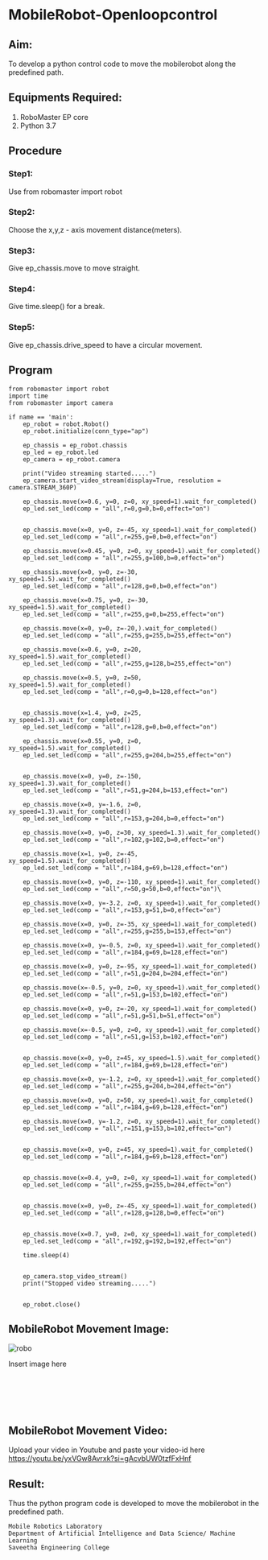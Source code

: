 # MobileRobot-Openloopcontrol
## Aim:

To develop a python control code to move the mobilerobot along the predefined path.

## Equipments Required:
1. RoboMaster EP core
2. Python 3.7

## Procedure

### Step1:
Use from robomaster import robot
### Step2:
Choose the x,y,z - axis movement distance(meters).
### Step3:
Give ep_chassis.move to move straight.
### Step4:
Give time.sleep() for a break.
### Step5:
Give ep_chassis.drive_speed to have a circular movement.


## Program
```
from robomaster import robot
import time
from robomaster import camera

if name == 'main':
    ep_robot = robot.Robot()
    ep_robot.initialize(conn_type="ap")

    ep_chassis = ep_robot.chassis
    ep_led = ep_robot.led
    ep_camera = ep_robot.camera

    print("Video streaming started.....")
    ep_camera.start_video_stream(display=True, resolution = camera.STREAM_360P)

    ep_chassis.move(x=0.6, y=0, z=0, xy_speed=1).wait_for_completed()
    ep_led.set_led(comp = "all",r=0,g=0,b=0,effect="on")


    ep_chassis.move(x=0, y=0, z=-45, xy_speed=1).wait_for_completed()
    ep_led.set_led(comp = "all",r=255,g=0,b=0,effect="on")

    ep_chassis.move(x=0.45, y=0, z=0, xy_speed=1).wait_for_completed()
    ep_led.set_led(comp = "all",r=255,g=100,b=0,effect="on")

    ep_chassis.move(x=0, y=0, z=-30, xy_speed=1.5).wait_for_completed()
    ep_led.set_led(comp = "all",r=128,g=0,b=0,effect="on")
    
    ep_chassis.move(x=0.75, y=0, z=-30, xy_speed=1.5).wait_for_completed()
    ep_led.set_led(comp = "all",r=255,g=0,b=255,effect="on")

    ep_chassis.move(x=0, y=0, z=-20,).wait_for_completed()
    ep_led.set_led(comp = "all",r=255,g=255,b=255,effect="on")

    ep_chassis.move(x=0.6, y=0, z=20, xy_speed=1.5).wait_for_completed()
    ep_led.set_led(comp = "all",r=255,g=128,b=255,effect="on")
    
    ep_chassis.move(x=0.5, y=0, z=50, xy_speed=1.5).wait_for_completed()
    ep_led.set_led(comp = "all",r=0,g=0,b=128,effect="on")

    
    ep_chassis.move(x=1.4, y=0, z=25, xy_speed=1.3).wait_for_completed()
    ep_led.set_led(comp = "all",r=128,g=0,b=0,effect="on")
    
    ep_chassis.move(x=0.55, y=0, z=0, xy_speed=1.5).wait_for_completed()
    ep_led.set_led(comp = "all",r=255,g=204,b=255,effect="on")
    

    ep_chassis.move(x=0, y=0, z=-150, xy_speed=1.3).wait_for_completed()
    ep_led.set_led(comp = "all",r=51,g=204,b=153,effect="on")
    
    ep_chassis.move(x=0, y=-1.6, z=0, xy_speed=1.3).wait_for_completed()
    ep_led.set_led(comp = "all",r=153,g=204,b=0,effect="on")
    
    ep_chassis.move(x=0, y=0, z=30, xy_speed=1.3).wait_for_completed()
    ep_led.set_led(comp = "all",r=102,g=102,b=0,effect="on")
    
    ep_chassis.move(x=1, y=0, z=-45, xy_speed=1.5).wait_for_completed()
    ep_led.set_led(comp = "all",r=184,g=69,b=128,effect="on")
    
    ep_chassis.move(x=0, y=0, z=-110, xy_speed=1).wait_for_completed()
    ep_led.set_led(comp = "all",r=50,g=50,b=0,effect="on")\
    
    ep_chassis.move(x=0, y=-3.2, z=0, xy_speed=1).wait_for_completed()
    ep_led.set_led(comp = "all",r=153,g=51,b=0,effect="on")

    ep_chassis.move(x=0, y=0, z=-35, xy_speed=1).wait_for_completed()
    ep_led.set_led(comp = "all",r=255,g=255,b=153,effect="on")

    ep_chassis.move(x=0, y=-0.5, z=0, xy_speed=1).wait_for_completed()
    ep_led.set_led(comp = "all",r=184,g=69,b=128,effect="on")
    
    ep_chassis.move(x=0, y=0, z=-95, xy_speed=1).wait_for_completed()
    ep_led.set_led(comp = "all",r=51,g=204,b=204,effect="on")
    
    ep_chassis.move(x=-0.5, y=0, z=0, xy_speed=1).wait_for_completed()
    ep_led.set_led(comp = "all",r=51,g=153,b=102,effect="on")
    
    ep_chassis.move(x=0, y=0, z=-20, xy_speed=1).wait_for_completed()
    ep_led.set_led(comp = "all",r=51,g=51,b=51,effect="on")
    
    ep_chassis.move(x=-0.5, y=0, z=0, xy_speed=1).wait_for_completed()
    ep_led.set_led(comp = "all",r=51,g=153,b=102,effect="on")
    
    
    ep_chassis.move(x=0, y=0, z=45, xy_speed=1.5).wait_for_completed()
    ep_led.set_led(comp = "all",r=184,g=69,b=128,effect="on")
    
    ep_chassis.move(x=0, y=-1.2, z=0, xy_speed=1).wait_for_completed()
    ep_led.set_led(comp = "all",r=255,g=204,b=204,effect="on")

    ep_chassis.move(x=0, y=0, z=50, xy_speed=1).wait_for_completed()
    ep_led.set_led(comp = "all",r=184,g=69,b=128,effect="on")

    ep_chassis.move(x=0, y=-1.2, z=0, xy_speed=1).wait_for_completed()
    ep_led.set_led(comp = "all",r=151,g=153,b=102,effect="on")
    
   
    ep_chassis.move(x=0, y=0, z=45, xy_speed=1).wait_for_completed()
    ep_led.set_led(comp = "all",r=184,g=69,b=128,effect="on") 


    ep_chassis.move(x=0.4, y=0, z=0, xy_speed=1).wait_for_completed()
    ep_led.set_led(comp = "all",r=255,g=255,b=204,effect="on")


    ep_chassis.move(x=0, y=0, z=-45, xy_speed=1).wait_for_completed()
    ep_led.set_led(comp = "all",r=128,g=128,b=0,effect="on")


    ep_chassis.move(x=0.7, y=0, z=0, xy_speed=1).wait_for_completed()
    ep_led.set_led(comp = "all",r=192,g=192,b=192,effect="on")
    
    time.sleep(4)
    
    
    ep_camera.stop_video_stream()
    print("Stopped video streaming.....")


    ep_robot.close()
```


    


## MobileRobot Movement Image:

![robo](./img/robomaster.png)

Insert image here


<br/>
<br/>
<br/>
<br/>

## MobileRobot Movement Video:

Upload your video in Youtube and paste your video-id here
https://youtu.be/yxVGw8Avrxk?si=gAcvbUW0tzfFxHnf
## Result:
Thus the python program code is developed to move the mobilerobot in the predefined path.

```
Mobile Robotics Laboratory
Department of Artificial Intelligence and Data Science/ Machine Learning
Saveetha Engineering College
```
